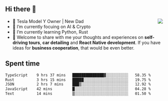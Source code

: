 ## Hi there 👋
<img align="right" src="https://github-readme-stats.vercel.app/api?username=ljunb&show_icons=true&icon_color=CE1D2D&text_color=718096&bg_color=00000000&hide_title=true&hide_border=true" />

- 🚗 Tesla Model Y Owner | New Dad
- 🔭 I’m currently focuing on AI & Crypto
- 🌱 I’m currently learning Python, Rust
- 💬 Welcome to share with me your thoughts and experiences on **self-driving tours**, **car detailing** and **React Native development**. If you have ideas for **business cooperation**, that would be even better.




## Spent time
<!--START_SECTION:waka-->

```txt
TypeScript    9 hrs 37 mins   ██████████████▓░░░░░░░░░░   58.35 %
Rust          3 hrs 15 mins   █████░░░░░░░░░░░░░░░░░░░░   19.75 %
JSON          2 hrs 7 mins    ███▒░░░░░░░░░░░░░░░░░░░░░   12.92 %
JavaScript    42 mins         █░░░░░░░░░░░░░░░░░░░░░░░░   04.28 %
Text          14 mins         ▒░░░░░░░░░░░░░░░░░░░░░░░░   01.50 %
```

<!--END_SECTION:waka-->
